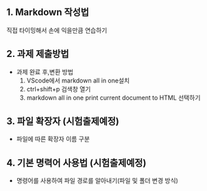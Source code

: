 ## 1. Markdown 작성법
   직접 타이밍해서 손에 익을만큼 연습하기

## 2. 과제 제출방법
   * 과제 완료 후,변환 방법 
      1. VScode에서 markdown all in one설치
      2. ctrl+shift+p 검색창 열기
      3. markdown all in one print current document to HTML 선택하기

## 3. 파일 확장자 (**시험출제예정**)
   * 파일에 따른 확장자 이름 구분

## 4. 기본 명력어 사용법 (**시험출제예정**)
   * 명령어를 사용하여 파일 경로를 알아내기(파일 및 폴더 변경 방식)


   
  